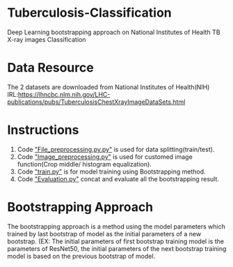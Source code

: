 # Tuberculosis-Classification
Deep Learning bootstrapping approach on National Institutes of Health TB X-ray images Classification

# Data Resource
The 2 datasets are downloaded from National Institutes of Health(NIH) IRL:https://lhncbc.nlm.nih.gov/LHC-publications/pubs/TuberculosisChestXrayImageDataSets.html

# Instructions
1. Code ["File_preprocessing.py.py"](https://github.com/xup6YJ/Tuberculosis-Classification/blob/main/TB_Example/File_preprocessing.py) is used for data splitting(train/test).
2. Code ["Image_preprocessing.py"](https://github.com/xup6YJ/Tuberculosis-Classification/blob/main/TB_Example/Image_preprocessing.py) is used for customed image function(Crop middle/ histogram equalization).
3. Code ["train.py"](https://github.com/xup6YJ/Tuberculosis-Classification/blob/main/TB_Example/train.py) is for model training using Bootstrapping method.
4. Code ["Evaluation.py"](https://github.com/xup6YJ/Tuberculosis-Classification/blob/main/TB_Example/Evaluation.py) concat and evaluate all the bootstrapping result.

# Bootstrapping Approach
The bootstrapping approach is a method using the model parameters which trained by last bootstrap of model as the initial parameters of a new bootstrap.
(EX: The initial parameters of first bootstrap training model is the parameters of ResNet50, the initial parameters of the next bootstrap training model is based on the previous bootstrap of model.
